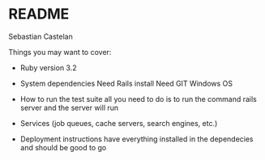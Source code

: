 # README

Sebastian Castelan

Things you may want to cover:

* Ruby version 3.2

* System dependencies 
    Need Rails install
    Need GIT
    Windows OS


* How to run the test suite
    all you need to do is to run the command rails server and the server will run
* Services (job queues, cache servers, search engines, etc.)

* Deployment instructions
    have everything installed in the dependecies and should be good to go
